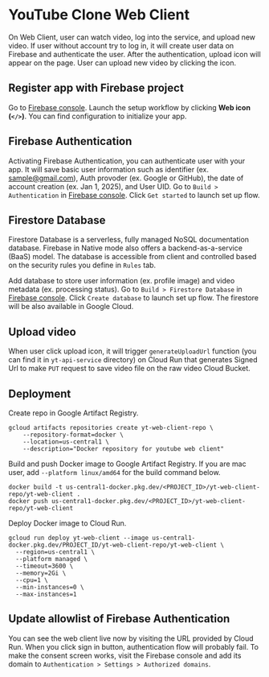 # YouTube Clone Web Client
On Web Client, user can watch video, log into the service, and upload new video. If user without account try to log in, it will create user data on Firebase and authenticate the user. After the authentication, upload icon will appear on the page. User can upload new video by clicking the icon.

## Register app with Firebase project

Go to [Firebase console](https://console.firebase.google.com/?authuser=3). Launch the setup workflow by clicking **Web icon (`</>`)**. You can find configuration to initialize your app.

## Firebase Authentication

Activating Firebase Authentication, you can authenticate user with your app. It will save basic user information such as identifier (ex. sample@gmail.com), Auth provoder (ex. Google or GitHub), the date of account creation (ex. Jan 1, 2025), and User UID. Go to `Build > Authentication` in [Firebase console](https://console.firebase.google.com/?authuser=3). Click `Get started` to launch set up flow.

## Firestore Database
Firestore Database is a serverless, fully managed NoSQL documentation database. Firebase in Native mode also offers a backend-as-a-service (BaaS) model. The database is accessible from client and controlled based on the security rules you define in `Rules` tab. 

Add database to store user information (ex. profile image) and video metadata (ex. processing status). Go to `Build > Firestore Database` in [Firebase console](https://console.firebase.google.com/?authuser=3). Click `Create database` to launch set up flow. The firestore will be also available in Google Cloud.

## Upload video
When user click upload icon, it will trigger `generateUploadUrl` function (you can find it in `yt-api-service` directory) on Cloud Run that generates Signed Url to make `PUT` request to save video file on the raw video Cloud Bucket.

## Deployment
Create repo in Google Artifact Registry.
```
gcloud artifacts repositories create yt-web-client-repo \
    --repository-format=docker \
    --location=us-central1 \
    --description="Docker repository for youtube web client"
```

Build and push Docker image to Google Artifact Registry. If you are mac user, add `--platform linux/amd64` for the build command below.
```
docker build -t us-central1-docker.pkg.dev/<PROJECT_ID>/yt-web-client-repo/yt-web-client .
docker push us-central1-docker.pkg.dev/<PROJECT_ID>/yt-web-client-repo/yt-web-client
```

Deploy Docker image to Cloud Run.
```
gcloud run deploy yt-web-client --image us-central1-docker.pkg.dev/PROJECT_ID/yt-web-client-repo/yt-web-client \
  --region=us-central1 \
  --platform managed \
  --timeout=3600 \
  --memory=2Gi \
  --cpu=1 \
  --min-instances=0 \
  --max-instances=1
```

## Update allowlist of Firebase Authentication
You can see the web client live now by visiting the URL provided by Cloud Run. When you click sign in button, authentication flow will probably fail. To make the consent screen works, visit the Firebase console and add its domain to `Authentication > Settings > Authorized domains`.